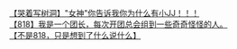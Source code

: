 [【哭着写树洞】&quot;女神&quot;你告诉我你为什么有小JJ！！！](http://tieba.baidu.com/p/2944591415?see_lz=1&pn=)   
[【818】我是一个团长，每次开团总会组到一些奇奇怪怪的人。](http://tieba.baidu.com/p/2944634731?see_lz=1&pn=)   
[【不是818，只是想到了什么说什么】](http://tieba.baidu.com/p/2945010929?see_lz=1&pn=)   
